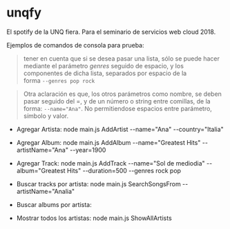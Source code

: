 # unqfy
El spotify de la UNQ fiera. Para el seminario de servicios web cloud 2018.


Ejemplos de comandos de consola para prueba: 

 >tener en cuenta que si se desea pasar una lista, sólo se puede hacer 
mediante el parámetro *genres* seguido de espacio, y los componentes de dicha 
lista, separados por espacio de la  
forma `--genres pop rock`

>Otra aclaración es que, los otros parámetros como nombre, se deben pasar seguido del =, y de un número o 
string entre comillas, de la forma: `--name="Ana"`. No permitiendose espacios entre parámetro,
símbolo y valor.

* Agregar Artista: node main.js AddArtist --name="Ana" --country="Italia"
* Agregar Album: node main.js AddAlbum --name="Greatest Hits" --artistName="Ana" --year=1900
* Agregar Track: node main.js AddTrack --name="Sol de mediodia" --album="Greatest Hits" --duration=500 --genres rock pop

* Buscar tracks por artista: node main.js SearchSongsFrom --artistName="Analia"
* Buscar albums por artista:

* Mostrar todos los artistas: node main.js ShowAllArtists


